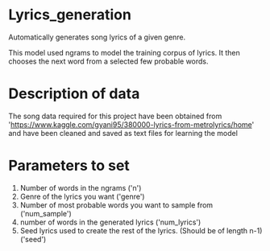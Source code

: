 # Lyrics_generation
Automatically generates song lyrics of a given genre.

This model used ngrams to model the training corpus of lyrics. It then chooses the next word from a selected few probable words. 

# Description of data
The song data required for this project have been obtained from 'https://www.kaggle.com/gyani95/380000-lyrics-from-metrolyrics/home' and have been cleaned and saved as text files for learning the model

# Parameters to set
 1. Number of words in the ngrams ('n')
 2. Genre of the lyrics you want ('genre')
 3. Number of most probable words you want to sample from ('num_sample')
 4. number of words in the generated lyrics ('num_lyrics')
 5. Seed lyrics used to create the rest of the lyrics. (Should be of length n-1) ('seed')
 
 
